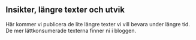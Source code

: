 ## Insikter, längre texter och utvik

Här kommer vi publicera de lite längre texter vi vill bevara under längre tid. De mer lättkonsumerade texterna finner ni i bloggen.